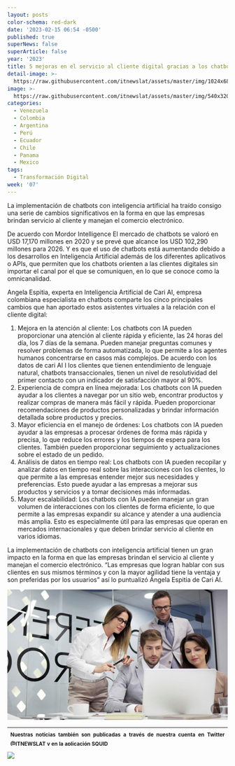 ```yaml
---
layout: posts
color-schema: red-dark
date: '2023-02-15 06:54 -0500'
published: true
superNews: false
superArticle: false
year: '2023'
title: 5 mejoras en el servicio al cliente digital gracias a los chatbots
detail-image: >-
  https://raw.githubusercontent.com/itnewslat/assets/master/img/1024x680/reunion-equipo-Ai-g.jpg
image: >-
  https://raw.githubusercontent.com/itnewslat/assets/master/img/540x320/reunion-equipo-Ai-p.jpg
categories:
  - Venezuela
  - Colombia
  - Argentina
  - Perú
  - Ecuador
  - Chile
  - Panama
  - Mexico
tags:
  - Transformación Digital
week: '07'
---
```

La implementación de chatbots con inteligencia artificial ha traído consigo una serie de cambios significativos en la forma en que las empresas brindan servicio al cliente y manejan el comercio electrónico.  
 
De acuerdo con Mordor Intelligence El mercado de chatbots se valoró en USD 17,170 millones en 2020 y se prevé que alcance los USD 102,290 millones para 2026. Y es que el uso de chatbots está aumentando debido a los desarrollos en Inteligencia Artificial además de los diferentes aplicativos o APIs, que permiten que los chatbots orienten a las clientes digitales sin importar el canal por el que se comuniquen, en lo que se conoce como la omnicanalidad. 
 
Angela Espitia, experta en Inteligencia Artificial de Cari AI, empresa colombiana especialista en chatbots comparte los cinco principales cambios que han aportado estos asistentes virtuales a la relación con el cliente digital:

1. Mejora en la atención al cliente: Los chatbots con IA pueden proporcionar una atención al cliente rápida y eficiente, las 24 horas del día, los 7 días de la semana. Pueden manejar preguntas comunes y resolver problemas de forma automatizada, lo que permite a los agentes humanos concentrarse en casos más complejos. De acuerdo con los datos de cari AI I los clientes que tienen entendimiento de lenguaje natural, chatbots transaccionales, tienen un nivel de resolutividad del primer contacto con un indicador de satisfacción mayor al 90%.
1. Experiencia de compra en línea mejorada: Los chatbots con IA pueden ayudar a los clientes a navegar por un sitio web, encontrar productos y realizar compras de manera más fácil y rápida. Pueden proporcionar recomendaciones de productos personalizadas y brindar información detallada sobre productos y precios.
1. Mayor eficiencia en el manejo de órdenes: Los chatbots con IA pueden ayudar a las empresas a procesar órdenes de forma más rápida y precisa, lo que reduce los errores y los tiempos de espera para los clientes. También pueden proporcionar seguimiento y actualizaciones sobre el estado de un pedido.
1. Análisis de datos en tiempo real: Los chatbots con IA pueden recopilar y analizar datos en tiempo real sobre las interacciones con los clientes, lo que permite a las empresas entender mejor sus necesidades y preferencias. Esto puede ayudar a las empresas a mejorar sus productos y servicios y a tomar decisiones más informadas.
1. Mayor escalabilidad: Los chatbots con IA pueden manejar un gran volumen de interacciones con los clientes de forma eficiente, lo que permite a las empresas expandir su alcance y atender a una audiencia más amplia. Esto es especialmente útil para las empresas que operan en mercados internacionales y que deben brindar servicio al cliente en varios idiomas.

 
La implementación de chatbots con inteligencia artificial tienen un gran impacto en la forma en que las empresas brindan el servicio al cliente y manejan el comercio electrónico. “Las empresas que logran hablar con sus clientes en sus mismos términos y con la mayor agilidad tiene la ventaja y son preferidas por los usuarios” así lo puntualizó Ángela Espitia de Cari AI.

![](https://raw.githubusercontent.com/itnewslat/assets/master/img/540x320/reunion-equipo-Ai-p.jpg)

<table style="height: 42px;" width="569">
<tbody>
<tr>
<td style="text-align: justify;"><sub><strong>Nuestras noticias también son publicadas a través de nuestra cuenta en Twitter <a href="https://twitter.com/itnewslat?lang=es">@ITNEWSLAT</a> y en la aplicación <a href="https://squidapp.co/en/">SQUID</a></strong></sub></td>
</tr>
</tbody>
</table>

<img src="https://tracker.metricool.com/c3po.jpg?hash=56f88a41e39ab42c063cc51676587a04"/>